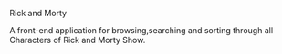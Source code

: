 Rick and Morty

A front-end application for browsing,searching and sorting through all Characters of Rick and Morty Show.
